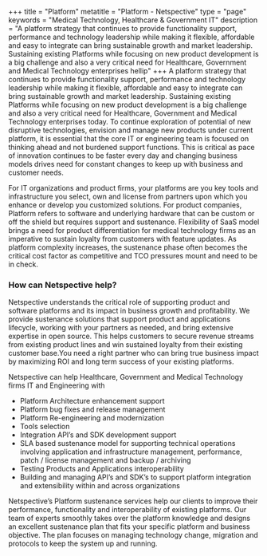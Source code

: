 +++
title = "Platform"
metatitle = "Platform - Netspective"
type =  "page"
keywords = "Medical Technology, Healthcare & Government IT"
description = "A platform strategy that continues to provide functionality support, performance and technology leadership while making it flexible, affordable and easy to integrate can bring sustainable growth and market leadership. Sustaining existing Platforms while focusing on new product development is a big challenge and also a very critical need for Healthcare, Government and Medical Technology enterprises hellip"
+++
A platform strategy that continues to provide functionality support, performance and technology leadership while making it flexible, affordable and easy to integrate can bring sustainable growth and market leadership. Sustaining existing Platforms while focusing on new product development is a big challenge and also a very critical need for Healthcare, Government and Medical Technology enterprises today. To continue exploration of potential of new disruptive technologies, envision and manage new products under current platform, it is essential that the core IT or engineering team is focused on thinking ahead and not burdened support functions. This is critical as pace of innovation continues to be faster every day and changing business models drives need for constant changes to keep up with business and customer needs.

For IT organizations and product firms, your platforms are you key tools and infrastructure you select, own and license from partners upon which you enhance or develop you customized solutions. For product companies, Platform refers to software and underlying hardware that can be custom or off the shield but requires support and sustenance. Flexibility of SaaS model brings a need for product differentiation for medical technology firms as an imperative to sustain loyalty from customers with feature updates. As platform complexity increases, the sustenance phase often becomes the critical cost factor as competitive and TCO pressures mount and need to be in check.

### How can Netspective help?

Netspective understands the critical role of supporting product and software platforms and its impact in business growth and profitability. We provide sustenance solutions that support product and applications lifecycle, working with your partners as needed, and bring extensive expertise in open source. This helps customers to secure revenue streams from existing product lines and win sustained loyalty from their existing customer base.You need a right partner who can bring true business impact by maximizing ROI and long term success of your existing platforms.

Netspective can help Healthcare, Government and Medical Technology firms IT and Engineering with 

* Platform Architecture enhancement support
* Platform bug fixes and release management
* Platform Re-engineering and modernization
* Tools selection
* Integration API’s and SDK development support
* SLA based sustenance model for supporting technical operations involving application and infrastructure management, performance, patch / license management and backup / archiving
* Testing Products and Applications interoperability
* Building and managing API’s and SDK’s to support platform integration and extensibility within and across organizations

Netspective’s Platform sustenance services help our clients to improve their performance, functionality and interoperability of existing platforms. Our team of experts smoothly takes over the platform knowledge and designs an excellent sustenance plan that fits your specific platform and business objective. The plan focuses on managing technology change, migration and protocols to keep the system up and running.